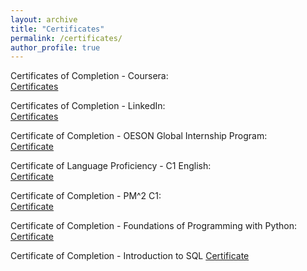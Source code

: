 ```yaml
---
layout: archive
title: "Certificates"
permalink: /certificates/
author_profile: true
---
```


Certificates of Completion - Coursera:  
[Certificates](/files/Coursera-Certificates.pdf)

Certificates of Completion - LinkedIn:  
[Certificates](/files/LinkedIn_Certificates_GiulioCamuffo.pdf)

Certificate of Completion - OESON Global Internship Program:  
[Certificate](/files/GC-OESON-Certif.pdf)

Certificate of Language Proficiency - C1 English:  
[Certificate](/files/C1-English-OLS-Certificate.pdf) 

Certificate of Completion - PM^2 C1:  
[Certificate](/files/PM^2-certificate.pdf) 

Certificate of Completion - Foundations of Programming with Python:  
[Certificate](/files/Giulio-Camuffo-Krisolis-Certificate-Foundations-of-Programming-with-Python.pdf) 

Certificate of Completion - Introduction to SQL
[Certificate](/files/Giulio-Camuffo-Krisolis-Certificate-Introduction-to-SQL.pdf) 
